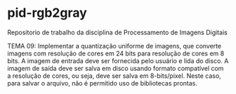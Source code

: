 # pid-rgb2gray

Repositorio de trabalho da disciplina de Processamento de Imagens Digitais

TEMA 09: Implementar a quantização uniforme de imagens, que converte imagens com resolução de cores em 24 bits para resolução de cores em 8 bits. A imagem de entrada deve ser fornecida pelo usuário e lida do disco. A imagem de saída deve ser salva em disco usando formato compatível com a resolução de cores, ou seja, deve ser salva em 8-bits/pixel.  Neste  caso,  para  salvar  o  arquivo,  não  é  permitido  uso  de  bibliotecas prontas. 
